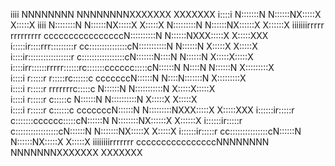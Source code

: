 
iiii                                         NNNNNNNN        NNNNNNNNXXXXXXX       XXXXXXX
i::::i                                        N:::::::N       N::::::NX:::::X       X:::::X
iiii                                         N::::::::N      N::::::NX:::::X       X:::::X
N:::::::::N     N::::::NX::::::X     X::::::X
iiiiiiirrrrr   rrrrrrrrr       ccccccccccccccccN::::::::::N    N::::::NXXX:::::X   X:::::XXX
i:::::ir::::rrr:::::::::r    cc:::::::::::::::cN:::::::::::N   N::::::N   X:::::X X:::::X   
i::::ir:::::::::::::::::r  c:::::::::::::::::cN:::::::N::::N  N::::::N    X:::::X:::::X    
i::::irr::::::rrrrr::::::rc:::::::cccccc:::::cN::::::N N::::N N::::::N     X:::::::::X     
i::::i r:::::r     r:::::rc::::::c     cccccccN::::::N  N::::N:::::::N     X:::::::::X     
i::::i r:::::r     rrrrrrrc:::::c             N::::::N   N:::::::::::N    X:::::X:::::X    
i::::i r:::::r            c:::::c             N::::::N    N::::::::::N   X:::::X X:::::X   
i::::i r:::::r            c::::::c     cccccccN::::::N     N:::::::::NXXX:::::X   X:::::XXX
i::::::ir:::::r            c:::::::cccccc:::::cN::::::N      N::::::::NX::::::X     X::::::X
i::::::ir:::::r             c:::::::::::::::::cN::::::N       N:::::::NX:::::X       X:::::X
i::::::ir:::::r              cc:::::::::::::::cN::::::N        N::::::NX:::::X       X:::::X
iiiiiiiirrrrrrr                ccccccccccccccccNNNNNNNN         NNNNNNNXXXXXXX       XXXXXXX
                                                                                            